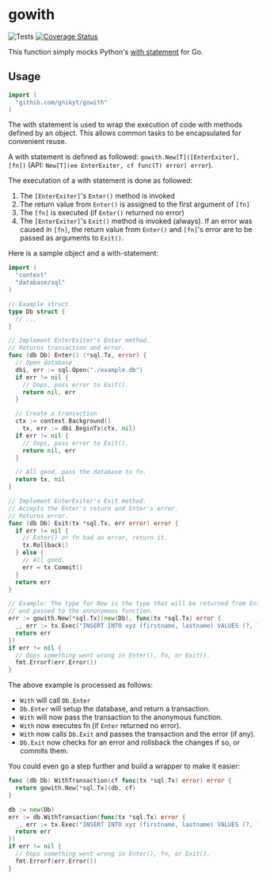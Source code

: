 # gowith

![Tests](https://github.com/gnikyt/gowith/workflows/CI/badge.svg?branch=master)
[![Coverage Status](https://coveralls.io/repos/github/gnikyt/gowith/badge.svg?branch=master)](https://coveralls.io/github/gnikyt/gowith?branch=master)

This function simply mocks Python's [with statement](http://docs.python.org/release/2.5.3/ref/with.html) for Go.

## Usage

```go
import (
  "githib.com/gnikyt/gowith"
)
```

The with statement is used to wrap the execution of code with methods defined by an object. This allows common tasks to be encapsulated for convenient reuse.

A with statement is defined as followed: `gowith.New[T]([EnterExiter], [fn])` (API: `New[T](ee EnterExiter, cf func(T) error) error`).

The executation of a with statement is done as followed:

1. The `[EnterExiter]`'s `Enter()` method is invoked
2. The return value from `Enter()` is assigned to the first argument of `[fn]`
3. The `[fn]` is executed (if `Enter()` returned no error)
4. The `[EnterExiter]`'s `Exit()` method is invoked (always). If an error was caused in `[fn]`, the return value from `Enter()` and `[fn]`'s error are to be passed as arguments to `Exit()`.

Here is a sample object and a with-statement:

```go
import (
  "context"
  "database/sql"
)

// Example struct
type Db struct {
  // ...
}

// Implement EnterExiter's Enter method.
// Returns transaction and error.
func (db Db) Enter() (*sql.Tx, error) {
  // Open database
  dbi, err := sql.Open("./example.db")
  if err != nil {
    // Oops, pass error to Exit().
    return nil, err
  }

  // Create a transaction
  ctx := context.Background()
	tx, err := dbi.BeginTx(ctx, nil)
  if err != nil {
    // Oops, pass error to Exit().
    return nil, err
  }

  // All good, pass the database to fn.
  return tx, nil
}

// Implement EnterExiter's Exit method.
// Accepts the Enter's return and Enter's error.
// Returns error.
func (db Db) Exit(tx *sql.Tx, err error) error {
  if err != nil {
    // Enter() or fn had an error, return it.
    tx.Rollback()
  } else {
    // All good.
    err = tx.Commit()
  }
  return err
}

// Example: The type for New is the type that will be returned from Enter
// and passed to the annonymous function.
err := gowith.New[*sql.Tx](new(Db), func(tx *sql.Tx) error {
  _, err := tx.Exec("INSERT INTO xyz (firstname, lastname) VALUES (?, ?)", "John", "Doe")
  return err
})
if err != nil {
  // Oops something went wrong in Enter(), fn, or Exit().
  fmt.Errorf(err.Error())
}
```

The above example is processed as follows:

+ `With` will call `Db.Enter`
+ `Db.Enter` will setup the database, and return a transaction.
+ `With` will now pass the transaction to the anonymous function.
+ `With` now executes fn (if `Enter` returned no error).
+ `With` now calls `Db.Exit` and passes the transaction and the error (if any).
+ `Db.Exit` now checks for an error and rollsback the changes if so, or commits them.

You could even go a step further and build a wrapper to make it easier:

```go
func (db Db) WithTransaction(cf func(tx *sql.Tx) error) error {
  return gowith.New[*sql.Tx](db, cf)
}

db := new(Db)
err := db.WithTransaction(func(tx *sql.Tx) error {
  _, err := tx.Exec("INSERT INTO xyz (firstname, lastname) VALUES (?, ?)", "John", "Doe")
  return err
})
if err != nil {
  // Oops something went wrong in Enter(), fn, or Exit().
  fmt.Errorf(err.Error())
}
```
